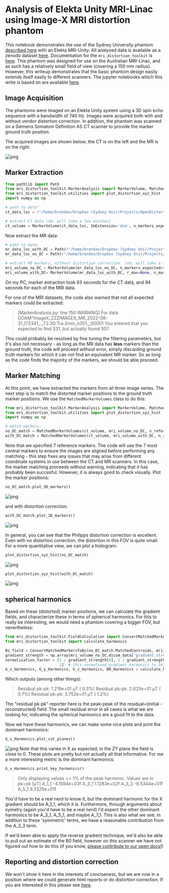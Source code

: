 # Analysis of Elekta Unity MRI-Linac using Image-X MRI distortion phantom

This notebook demonstrates the use of the Sydney University phantom [described here](https://image-x-institute.github.io/mri_distortion_toolkit/phantom_notes.html) with an Elekta MRI-Unity. All analysed data is available as a zenodo dataset [here](https://zenodo.org/records/10685865). Documentation for the `mri_distortion_toolkit` is [here](https://image-x-institute.github.io/mri_distortion_toolkit/). This phantom was designed for use on the Australian MRI-Linac, and as such has a relatively small field of view (covering a 150 mm radius). However, this writeup demonstrates that the basic phantom design easily extends itself easily to different scanners. The jupyter notebooks which this write is based on are available [here](https://github.com/bwheelz36/genesis_analysis).

## Image Acquisition

The phantoms were imaged on an Elekta Unity system using a 3D spin echo sequence with a bandwidth of 740 Hz. Images were acquired both with and without vendor distortion correction. In addition, the phantom was scanned on a Siemens Somatom Definition AS CT scanner to provide the marker ground truth position.

The acquired images are shown below; the CT is on the left and the MR is on the right.

![png](ImageXPhantom_files/sydney_phantom.png)

## Marker Extraction


```python
from pathlib import Path
from mri_distortion_toolkit.MarkerAnalysis import MarkerVolume, MatchedMarkerVolumes
from mri_distortion_toolkit.utilities import plot_distortion_xyz_hist
import numpy as np

# path to data"
ct_data_loc = r"/home/brendan/Dropbox (Sydney Uni)/Projects/OpenDistortionPhantom/genesis_data/GOAM_CT/2022-08__Studies/ImageX^GOAM_ZZZIMAGEX_CT_2022-08-31_170444_RT^01.Pelvis.Customized.(Adult)_Pelvis..2.0..B31f_n178__00000"

# extract CT data (nb: will take a few minutes)
ct_volume = MarkerVolume(ct_data_loc, ImExtension='dcm', n_markers_expected=531, gaussian_image_filter_sd=0)
```

Now extract the MR data:

```python
# path to data:
mr_data_loc_with_DC = Path(r"/home/brendan/Dropbox (Sydney Uni)/Projects/OpenDistortionPhantom/genesis_data/GOAM_MRI/2022-08__Studies/GOAM^ImageX_ZZZIMAGEX_MR_2022-08-31_172341_._T2.3D.Tra.2min_n301__00002")
mr_data_loc_no_DC = Path(r"/home/brendan/Dropbox (Sydney Uni)/Projects/OpenDistortionPhantom/genesis_data/GOAM_MRI/2022-08__Studies/GOAM^ImageX_ZZZIMAGEX_MR_2022-08-31_172341_._T2.3D.Tra.2min_n301__00001")

# extract MR markers, without distortion correction  (nb: will take a few minutes)
mri_volume_no_DC = MarkerVolume(mr_data_loc_no_DC, n_markers_expected=531, r_max=170)
mri_volume_with_DC= MarkerVolume(mr_data_loc_with_DC, r_max=None, n_markers_expected=531)
```

On my PC, marker extraction took 63 seconds for the CT data, and 94 seconds for each of the MRI data. 

For one of the MRI datasets, the code also warned that not all expected markers could be extracted:

> [MarkerAnalysis.py: line 150  WARNING] For data GOAM^ImageX_ZZZIMAGEX_MR_2022-08-31_172341_._T2.3D.Tra.2min_n301__00001
> You entered that you expected to find 531, but actually found 507.

This could probably be resolved by fine tuning the filtering parameters, but it's also not necessary - as long as the MR data has **less** markers than the ground truth, the code will proceed without error, simply discarding ground truth markers for which it can not find an equivalent MR marker. So as long as the code finds the majority of the markers, we should be able proceed.


## Marker Matching

At this point, we have extracted the markers from all three image series. The next step is to match the distorted marker positions to the ground truth marker positions. We use the `MatchedMarkerVolumes` class to do this:


```python
from mri_distortion_toolkit.MarkerAnalysis import MarkerVolume, MatchedMarkerVolumes
from mri_distortion_toolkit.utilities import plot_distortion_xyz_hist
import numpy as np

# match markers:
no_DC_match = MatchedMarkerVolumes(ct_volume, mri_volume_no_DC, n_refernce_markers=7)
with_DC_match = MatchedMarkerVolumes(ct_volume, mri_volume_with_DC, n_refernce_markers=7)
```

Note that we specified 7 reference markers. The code will use the 7 most central markers to ensure the images are aligned before performing any matching - this step fixes any issues that may arise from different coordinate systems in use between the CT and MR scanners.
In this case, the marker matching proceeds without warning, indicating that it has probably been succesful. However, it is always good to check visually. Plot the marker positions:

```python
no_DC_match.plot_3D_markers()
```


![png](ImageXPhantom_files/ImageXPhantom_5_0.png)
    
and with distortion correction:

```python
with_DC_match.plot_3D_markers()
```

![png](ImageXPhantom_files/ImageXPhantom_6_0.png)

In general, you can see that the Philipps distortion correction is excellent. Even with no distortion correction, the distortion in this FOV is quite small. For a more quantitative view, we can plot a histogram:

```python
plot_distortion_xyz_hist(no_DC_match)
```

![png](ImageXPhantom_files/ImageXPhantom_9_1.png)

```python
plot_distortion_xyz_hist(with_DC_match)
```
![png](ImageXPhantom_files/ImageXPhantom_9_0.png)


## spherical harmonics

Based on these (distorted) marker positions, we can calculate the gradient fields, and characterize these in terms of spherical harmonics. For this to really be interesting, we would need a phantom covering a bigger FOV, but nevertheless:

```python
from mri_distortion_toolkit.FieldCalculation import ConvertMatchedMarkersToBz
from mri_distortion_toolkit import calculate_harmonics

Bz_field = ConvertMatchedMarkersToBz(no_DC_match.MatchedCentroids, mri_volume_no_DC.dicom_data)
gradient_strength = np.array(mri_volume_no_DC.dicom_data['gradient_strength'])
normalisation_factor = [1 / gradient_strength[0], 1 / gradient_strength[1], 1 / gradient_strength[2],
                        1]  # this normalised gradient harmonics to 1mT/m
G_x_Harmonics, G_y_Harmonics, G_z_Harmonics, B0_Harmonics = calculate_harmonics(Bz_field.MagneticFields, n_order=8, scale=normalisation_factor)
```
Which outputs (among other things):

> Residual pk-pk:       1.219e+01 μT ( 0.3%)
> Residual pk-pk:       2.625e+01 μT ( 0.7%)
> Residual pk-pk:       3.752e+01 μT ( 1.2%)


The "residual pk-pk" reporter here is the peak-peak of the residual=(initial - reconstructed) field. The small residual error in all cases is what we are looking for, indicating the spherical harmonics are a good fit to the data.

Now we have these harmonics, we can make some nice plots and print the dominant harmonics:


```python
G_x_Harmonics.plot_cut_planes()
```

![png](ImageXPhantom_files/ImageXPhantom_13_0.png)
Note that this varies in X as expected; in the ZY plane the field is close to 0. These plots are pretty but not actually all that informative. For me a more interesting metric is the dominant harmonics:


```python
G_x_Harmonics.print_key_harmonics()
```

> Only displaying values >=  1% of the peak harmonic.
> Values are in pk=pk [μT]
> A_1_1   -4.1594e+03f
> A_3_1    1.1283e+02f
> A_3_3   -6.5344e+01f
> A_5_1    9.3329e+01f


You'd have to be a real nerd to know it, but the dominant harmonic for the X gradient should be A_1_1, which it is. Furthermore, through arguments about symetry (again you'd have to be a real nerd) I'd expect the other dominant harmonics to be A_3_1, A_5_1, and maybe A_7_1. This is also what we see; in addition to these 'symmetric' terms, we have a reasonable contribution from the A_3_3 term.

If we'd been able to apply the reverse gradient technique, we'd also be able to pull out an estimate of the B0 field, however on this scanner we have not figured out how to do this (if you know, [please contribute to our open docs!](https://image-x-institute.github.io/mri_distortion_toolkit/phantom_imaging.html#separation-of-b0-gradient-distortion-effects))

## Reporting and distortion correction

We won't show it here in the interests of conciseness, but we are now in a position where we could generate html reports or do distortion correction. If you are interested in this please see [here](https://image-x-institute.github.io/mri_distortion_toolkit/index.html#).
